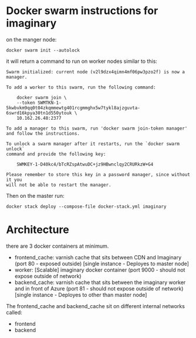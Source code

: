 # Docker swarm instructions for imaginary

on the manger node:

    docker swarm init --autolock

it will return a command to run on worker nodes similar to this:

    Swarm initialized: current node (v2l9dzx4qimn4mf06pw3pzo2f) is now a manager.

    To add a worker to this swarm, run the following command:

        docker swarm join \
        --token SWMTKN-1-5kwbvkm9qq0t04zkqmmewtg401rcgmmghx5w7tykl8ajzguvta-6swrd16kpya30tn1d550ytouk \
        10.162.26.48:2377

    To add a manager to this swarm, run 'docker swarm join-token manager' and follow the instructions.

    To unlock a swarm manager after it restarts, run the `docker swarm unlock`
    command and provide the following key:

        SWMKEY-1-D40kc4/bTcRZspAtwuDC+jz9HBwnclqy2CRURkzW+G4

    Please remember to store this key in a password manager, since without it you
    will not be able to restart the manager.

Then on the master run:

    docker stack deploy --compose-file docker-stack.yml imaginary


# Architecture

there are 3 docker containers at minimum.

* frontend_cache: varnish cache that sits between CDN and Imaginary (port 80 - exposed outside) [single instance - Deployes to master node]
* worker: [Scalable] imaginary docker container (port 9000 - should not expose outside of network) 
* backend_cache: varnish cache that sits between the imaginary worker and in front of Azure (port 81 - should not expose outside of network) [single instance - Deployes to other than master node]

The frontend_cache and backend_cache sit on different internal networks called:

* frontend
* backend
